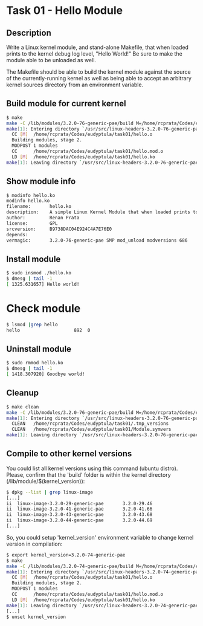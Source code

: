 # Task 01 - Hello Module

## Description

Write a Linux kernel module, and stand-alone Makefile, that when loaded
prints to the kernel debug log level, "Hello World!" Be sure to make
the module able to be unloaded as well.

The Makefile should be able to build the kernel module against the
source of the currently-running kernel as well as being able to accept
an arbitrary kernel sources directory from an environment variable.

## Build module for current kernel

```bash
$ make
make -C /lib/modules/3.2.0-76-generic-pae/build M=/home/rcprata/Codes/eudyptula/task01 modules
make[1]: Entering directory `/usr/src/linux-headers-3.2.0-76-generic-pae`
  CC [M]  /home/rcprata/Codes/eudyptula/task01/hello.o
  Building modules, stage 2.
  MODPOST 1 modules
  CC      /home/rcprata/Codes/eudyptula/task01/hello.mod.o
  LD [M]  /home/rcprata/Codes/eudyptula/task01/hello.ko
make[1]: Leaving directory `/usr/src/linux-headers-3.2.0-76-generic-pae`

```

## Show module info

```bash
$ modinfo hello.ko
modinfo hello.ko
filename:       hello.ko
description:    A simple Linux Kernel Module that when loaded prints to the kernel debug log level: "Hello World!"
author:         Renan Prata
license:        GPL
srcversion:     B9738DAC04E924C4A7E76E0
depends:        
vermagic:       3.2.0-76-generic-pae SMP mod_unload modversions 686
```

## Install module

```bash
$ sudo insmod ./hello.ko
$ dmesg | tail -1
[ 1325.631657] Hello world!
```

# Check module

```bash
$ lsmod |grep hello
hello                    892  0
```

## Uninstall module

```bash
$ sudo rmmod hello.ko
$ dmesg | tail -1
[ 1418.307920] Goodbye world!
```

## Cleanup

```bash
$ make clean
make -C /lib/modules/3.2.0-76-generic-pae/build M=/home/rcprata/Codes/eudyptula/task01 clean
make[1]: Entering directory `/usr/src/linux-headers-3.2.0-76-generic-pae`
  CLEAN   /home/rcprata/Codes/eudyptula/task01/.tmp_versions
  CLEAN   /home/rcprata/Codes/eudyptula/task01/Module.symvers
make[1]: Leaving directory `/usr/src/linux-headers-3.2.0-76-generic-pae`
```

## Compile to other kernel versions

You could list all kernel versions using this command (ubuntu distro). Please, confirm that the 'build' folder is within the kernel directory (/lib/module/$(kernel_version)):
```bash
$ dpkg --list | grep linux-image
[...]
ii  linux-image-3.2.0-29-generic-pae       3.2.0-29.46                                         Linux kernel image for version 3.2.0 on 32 bit x86 SMP
ii  linux-image-3.2.0-41-generic-pae       3.2.0-41.66                                         Linux kernel image for version 3.2.0 on 32 bit x86 SMP
ii  linux-image-3.2.0-43-generic-pae       3.2.0-43.68                                         Linux kernel image for version 3.2.0 on 32 bit x86 SMP
ii  linux-image-3.2.0-44-generic-pae       3.2.0-44.69                                         Linux kernel image for version 3.2.0 on 32 bit x86 SMP
[...]
```

So, you could setup 'kernel_version' environment variable to change kernel version in compilation:

```bash
$ export kernel_version=3.2.0-74-generic-pae
$ make
make -C /lib/modules/3.2.0-74-generic-pae/build M=/home/rcprata/Codes/eudyptula/task01 modules
make[1]: Entering directory `/usr/src/linux-headers-3.2.0-74-generic-pae`
  CC [M]  /home/rcprata/Codes/eudyptula/task01/hello.o
  Building modules, stage 2.
  MODPOST 1 modules
  CC      /home/rcprata/Codes/eudyptula/task01/hello.mod.o
  LD [M]  /home/rcprata/Codes/eudyptula/task01/hello.ko
make[1]: Leaving directory `/usr/src/linux-headers-3.2.0-74-generic-pae`
[...]
$ unset kernel_version
```
